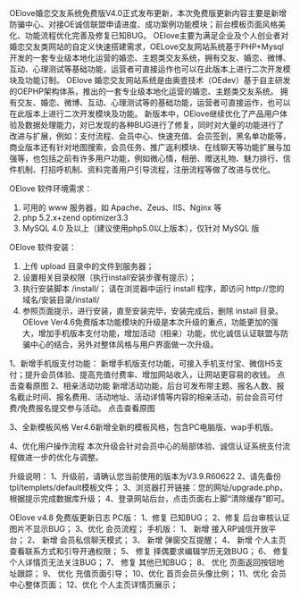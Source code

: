 OElove婚恋交友系统免费版V4.0正式发布更新，本次免费版更新内容主要是新增防骗中心、对接OE诚信联盟申请进度、成功案例功能模块；前台模板页面风格美化、功能流程优化完善及修复已知BUG。
OElove主要为满足企业及个人创业者对婚恋交友类网站的自定义快速搭建需求，OELove交友网站系统基于PHP+Mysql开发的一套专业级本地化运营的婚恋、主题类交友系统，拥有交友、婚恋、微博、互动、心理测试等基础功能，运营者可直接运作也可以在此版本上进行二次开发模块及功能订制。
OElove 婚恋交友网站系统是由奥壹技术（OEdev）基于自主研发的OEPHP架构体系，推出的一套专业级本地化运营的婚恋、主题类交友系统。
拥有交友、婚恋、微博、互动、心理测试等的基础功能，运营者可直接运作，也可以在此版本上进行二次开发模块及功能。
新版本中，OElove继续优化了产品用户体验及数据处理能力，对已发现的各种BUG进行了修复，同时对大量的功能进行了改进与扩展，例如：支付流程、会员中心、快速充值、会员签到，黑名单功能等，商业版本还有针对地图搜索，会员任务、推广返利模块、在线聊天等功能扩展与加强等，也包括之前有许多用户功能，例如微心情，相册、赠送礼物、魅力排行、信件机制、打招呼机制、资料完善用户引导流程，注册流程等做了改进与优化。


OElove 软件环境需求：
1. 可用的 www 服务器，如 Apache、Zeus、IIS、Nginx 等
2. php 5.2.x+zend optimizer3.3
3. MySQL 4.0 及以上（建议使用php5.0以上版本），仅针对 MySQL 版


OElove 软件安装：
1. 上传 upload 目录中的文件到服务器；
2. 设置相关目录权限（执行install安装步骤有提示）；
3. 执行安装脚本 /install/；
请在浏览器中运行 install 程序，即访问 http://您的域名/安装目录/install/
4. 参照页面提示，进行安装，直至安装完毕，安装完成后，删除 install 目录。
OElove Ver4.6免费版本功能模块的升级是本次升级的重点，功能更加的强大，增加手机版本支付功能，增加活动（相亲）功能，优化诚信认证联盟与防骗中心的结合，另外对整体风格与用户界面做一次升级。


1、新增手机版支付功能：
新增手机版支付功能，可接入手机支付宝、微信H5支付；提升会员体验、提高充值付费率、增加网站收入，让网站更容易的收钱。
点击查看原图
2、相亲活动功能
新增活动功能，后台可发布带主题、报名人数、报名截止时间、报名费用、活动地址、活动详情等内容的相亲活动，前台会员可付费/免费报名提交参与活动。
点击查看原图


3、全新模板风格
Ver4.6新增全新的模板风格，包含PC电脑版、wap手机版。


4、优化用户操作流程
本次升级会针对会员中心的局部体验、诚信认证系统支付流程做进一步的优化与调整。


升级说明：
1、升级前，请确认您当前使用的版本为V3.9.R60622
2、请先备份tpl/templets/default模板文件；
3、浏览器打开链接：您的网址/upgrade.php，根据提示完成数据库升级；
4、登录网站后台，点击页面右上脚“清除缓存”即可。


OElove v4.8 免费版更新日志
PC版：
1、修复 已知BUG；
2、修复 后台审核认证图片不显示BUG；
3、优化 会员流程；
手机版：
1、 新增 接入RP诚信开放平台；
2、 新增 会员私信聊天模式；
3、 新增 弹窗交互提醒；
4、 新增 个人主页查看联系方式和引导开通权限；
5、 修复 择偶要求编辑学历无效BUG；
6、 修复 个人详情页无法关注BUG；
7、 修复 其他已知BUG；
8、 优化 页面返回按钮地址跟踪；
9、 优化 充值页面引导；
10、优化 首页会员头像比例；
11、优化 会员中心整体页面；
12、优化 个人主页详情页展示；

